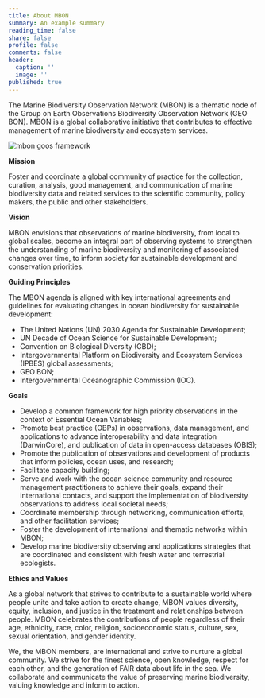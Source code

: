 ```yaml
---
title: About MBON
summary: An example summary
reading_time: false
share: false
profile: false
comments: false
header:
  caption: ''
  image: ''
published: true
---
```

The Marine Biodiversity Observation Network (MBON) is a thematic node of the Group on Earth Observations Biodiversity Observation Network (GEO BON). MBON is a global collaborative initiative that contributes to effective management of marine biodiversity and ecosystem services. 


![mbon goos framework](/media_content/about/description_mboninfographic_cropped.png)


**Mission**

Foster and coordinate a global community of practice for the collection, curation, analysis, good management, and communication of marine biodiversity data and related services to the scientific community, policy makers, the public and other stakeholders.

**Vision**

MBON envisions that observations of marine biodiversity, from local to global scales, become an integral part of observing systems to strengthen the understanding of marine biodiversity and monitoring of associated changes over time, to inform society for sustainable development and conservation priorities.


**Guiding Principles**

The MBON agenda is aligned with key international agreements and guidelines for evaluating changes in ocean biodiversity for sustainable development:

*   The United Nations (UN) 2030 Agenda for Sustainable Development;
*   UN Decade of Ocean Science for Sustainable Development;
*   Convention on Biological Diversity (CBD);
*   Intergovernmental Platform on Biodiversity and Ecosystem Services (IPBES) global assessments;
*   GEO BON;
*   Intergovernmental Oceanographic Commission (IOC).

**Goals**

*   Develop a common framework for high priority observations in the context of Essential Ocean Variables;
*   Promote best practice (OBPs) in observations, data management, and applications to advance interoperability and data integration (DarwinCore), and publication of data in open-access databases (OBIS); 
*   Promote the publication of observations and development of products that inform policies, ocean uses, and research;
*   Facilitate capacity building;
*   Serve and work with the ocean science community and resource management practitioners to achieve their goals, expand their international contacts, and support the implementation of biodiversity observations to address local societal needs;
*   Coordinate membership through networking, communication efforts, and other facilitation services; 
*   Foster the development of international and thematic networks within MBON; 
*   Develop marine biodiversity observing and applications strategies that are coordinated and consistent with fresh water and terrestrial ecologists. 

**Ethics and Values**

As a global network that strives to contribute to a sustainable world where people unite and take action to create change, MBON values diversity, equity, inclusion, and justice in the treatment and relationships between people. MBON celebrates the contributions of people regardless of their age, ethnicity, race, color, religion, socioeconomic status, culture, sex, sexual orientation, and gender identity.

We, the MBON members, are international and strive to nurture a global community. We strive for the finest science, open knowledge, respect for each other, and the generation of FAIR data about life in the sea. We collaborate and communicate the value of preserving marine biodiversity, valuing knowledge and inform to action.


